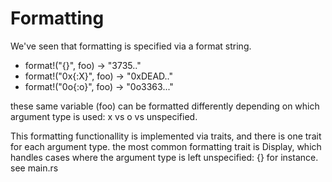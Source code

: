 # Formatting

We've seen that formatting is specified via a format string.

- format!("{}", foo) -> "3735.."
- format!("0x{:X}", foo) -> "0xDEAD.."
- format!("0o{:o}", foo) -> "0o3363..."

these same variable (foo) can be formatted differently depending on which argument type is used: x vs o vs unspecified.

This formatting functionallity is implemented via traits, and there is one trait for each argument type. the most common formatting trait is Display, which handles cases where the argument type is left unspecified: {} for instance. see main.rs
